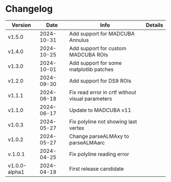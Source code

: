# Changelog

| Version       | Date       | Info                                             | Details |
| ------------- | ---------- | ------------------------------------------------ | ------- |
| v1.5.0        | 2024-10-31 | Add support for MADCUBA Annulus                  |         |
| v1.4.0        | 2024-10-25 | Add support for custom MADCUBA ROIs              |         |
| v1.3.0        | 2024-10-01 | Add support for some matplotlib patches          |         |
| v1.2.0        | 2024-09-30 | Add support for DS9 ROIs                         |         |
| v1.1.1        | 2024-06-18 | Fix read error in crtf without visual parameters |         |
| v1.1.0        | 2024-06-17 | Update to MADCUBA v11                            |         |
| v1.0.3        | 2024-05-27 | Fix polyline not showing last vertex             |         |
| v1.0.2        | 2024-05-27 | Change parseALMAxy to parseALMAarc               |         |
| v.1.0.1       | 2024-04-25 | Fix polyline reading error                       |         |
| v1.0.0-alpha1 | 2024-04-19 | First release candidate                          |         |
